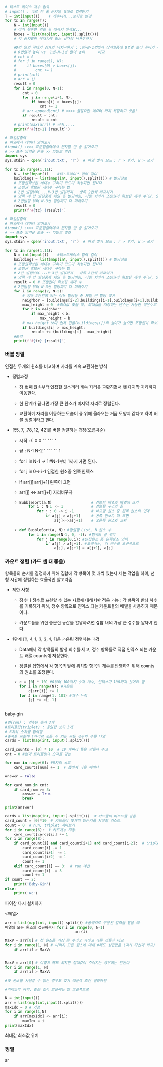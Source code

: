 ```python
# 테스트 케이스 개수 입력
# input() : 가로 한 줄 문자열 형태로 입력받기
T = int(input())    # 개수니까...숫자로 변경
for tc in range(T):
    N = int(input())
    # 이거 못하면 연습 될 때까지 하세요...
    boxes = list(map(int, input().split()))
    # 각 상자열의 꼭대기에 있는 상자의 낙차구하기

    #0번 열의 꼭대기 상자의 낙차구하기 : 1번~N-1번까지 상자열중에 0번열 보다 높이가 작은 개수
    # 0번열의 높이 vs  1번~N-1번 열의 높이      비교
    # cnt = 0
    # for j in range(1, N):
    #     if boxes[0] > boxes[j]:
    #         cnt += 1
    # print(cnt)
    # arr = []
    result = 0
    for i in range(0, N-1):
        cnt = 0
        for j in range(i+1, N):
            if boxes[i] > boxes[j]:
                cnt += 1
        # arr.append(cnt) # <<<< 불필요한 데이터 까지 저장하고 있음!
        if result < cnt:
            result = cnt
    # print(max(arr)) # 금지.....
    print(f'#{tc+1} {result}')
```

```python
# 파일입출력
# 파일에서 데이터 읽어오기
#input() :>>> 표준입출력에서 문자열 한 줄 읽어오기
# >> 표준 입력을 콘솔 >> 파일로 변경
import sys
sys.stdin = open('input.txt', 'r')  # 파일 열기 모드 : r > 읽기, w > 쓰기

for tc in range(1,11):
    N = int(input())    #테스트케이스 입력 길이
    buildings = list(map(int, input().split())) # 빌딩정보
    # 조망권확보된 세대수 구하기 코드가 작성되면 됩니다
    # 조망권 확보된 세대수 구하는 법
    # 2번 빌딩부터....N-3번 빌딩까지   양쪽 2칸씩 비교하기
    # 양쪽 네 칸 빌딩중에 제일 큰 빌딩이랑, 나랑 차이가 조망권이 확보된 세대 수(단, 양수일때만)
    # 2번빌딩 부터 N-3번 빌딩까지 다 더해주기
    result = 0
    print(f'#{tc} {result}')
```

```python
# 파일입출력
# 파일에서 데이터 읽어오기
#input() :>>> 표준입출력에서 문자열 한 줄 읽어오기
# >> 표준 입력을 콘솔 >> 파일로 변경
import sys
sys.stdin = open('input.txt', 'r')  # 파일 열기 모드 : r > 읽기, w > 쓰기

for tc in range(1,11):
    N = int(input())    #테스트케이스 입력 길이
    buildings = list(map(int, input().split())) # 빌딩정보
    # 조망권확보된 세대수 구하기 코드가 작성되면 됩니다
    # 조망권 확보된 세대수 구하는 법
    # 2번 빌딩부터....N-3번 빌딩까지   양쪽 2칸씩 비교하기
    # 양쪽 네 칸 빌딩중에 제일 큰 빌딩이랑, 나랑 차이가 조망권이 확보된 세대 수(단, 양수일때만)
    result = 0 # 조망권이 확보된 세대 수
    # 2번빌딩 부터 N-3번 빌딩까지 다 더해주기
    for i in range(2, N-2):
        # 양쪽 2칸안에 있는 이웃 빌딩들 중 제일 큰 빌딩 찾기
        neighbor = [buildings[i-2],buildings[i-1],buildings[i+1],buildings[i+2]]
        max_height = 0  #최대값 찾을 때, 최대값을 저장하는 변수는 가능한 작은수로 초기화
        for b in neighbor:
            if max_height < b:
                max_height = b
        # max_height 보다 현재 건물(buildings[i])의 높이가 높으면 조망권이 확보된 세대가 있음
        if buildings[i] > max_height:
            result += (buildings[i] - max_height)
    #출력
    print(f'#{tc} {result}')
```

### 버블 정렬

인접한 두개의 원소를 비교하며 자리를 계속 교환하는 방식

- 정렬과정
  
  * 첫 번째 원소부터 인접한 원소끼리 계속 자리를 교환하면서 맨 마지막 자리까지 이동한다.
  
  * 한 단계가 끝나면 가장 큰 원소가 마지막 자리로 정렬된다.
  
  * 교환하며 자리를 이동하는 모습이 물 위에 올라오는 거품 모양과 같다고 하여 버블 정렬이라고 한다.

- [55, 7, ,78, 12, 42]를 버블 정렬하는 과정(오름차순)
  
  * 시작 : 0  0 0 ' ' ' ' ' '
  
  * 끝 :  N-1 N-2 ' ' ' ' ' '  1
  
  * for i in N-1 -> 1   #N-1부터 1까지 가면 된다.
  
  * for j in 0-> i-1  인접한 원소중 왼쪽 인덱스
  
  * if arr[j] arr[j+1] 왼쪽이 크면
  
  * arr[j] <-> arr[j+1] 자리바꾸자
  
  * ```python
    Bubblesort(a,N)                  # 정렬한 배열과 배열의 크기
        for i : N-1 -> 1             # 정렬될 구간의 끝
            for j : 0 -> i -1        # 비교할 원소 중 왼쪽 원소의 인덱     
                if a[j] > a[j+1]     # 왼쪽 원소가 더 크면
                    a[j]<->a[j+1]    # 오른쪽 원소와 교환
    ```
  
  * ```python
    def BubbleSort(a, N): #정렬할 List, N 원소 수
        for i in range(N-1, 0, -1): #범위의 끝 위치
            for j in range(0,i): #인접원소 중 왼쪽원소 인덱
                if a[j] > a[j+1]: #오름차순, 더 큰수를 오른쪽으로
                    a[j], a[j+1] = a[j+1], a[j]
    ```

### 카운트 정렬 (카드 셀 때 좋음)

항목들의 순서를 결정하기 위해 집합에 각 항목이 몇 개씩 있는지 세는 작업을 하여, 선형 시간에 정렬하는 효율적인 알고리즘

- 제한 사항
  
  * 정수나 정수로 표현할 수 있는 자료에 대해서만 적용 가능 : 각 항목의 발생 회수를 기록하기 위해, 정수 항목으로 인덱스 되는 카운트들의 배열을 사용하기 때문이다.
  
  * 카운트들을 위한 충분한 공간을 할당하려면 집합 내의 가장 큰 정수를 알아야 한다.

- 1단계 [0, 4, 1, 3, 2, 4, 1]을 카운팅 정렬하는 과정
  
  * Data에서 각 항목들의 발생 회수를 세고, 정수 항목들로 직접 인덱스 되는 카운트 배열 counts에 저장한다.
  
  * 정렬된 집합에서 각 항목의 앞에 위치할 항목의 개수를 반영하기 위해 counts의 원소를 조정한다.
  
  * ```python
    c = [0] * 101 #0부터 100까지 숫자 개수, 인덱스가 100까지 있어야 함  
    for i in range(N): #카운트
        c[arr[i]] += 1
    for J in ramge(1. 101) #개수 누적
        [j] += c[j-1]
    ```
    
    ```
    
    ```

baby-gin

```python
#런(run) : 연속된 숫자 3개
#트리플릿(triplet) : 동일한 숫자 3개
# 6자리 숫자를 입력함
#중복을 포함해 6자리로 만들 수 있는 모든 경우의 수를 나열
cards = list(map(int, input().split())) 

card_counts = [0] * 10  # 10 개짜리 틀을 만들어 주고
cnt = 0 #런과 트리플릿의 숫자를 담는

for num in range(6): #6자리 비교  
    card_counts[num] += 1  # 뽑아져 나올 때마다 

answer = False

for card_num in cnt:
    if card_num >= 3:
        answer = True
        break

print(answer)

cards = list(map(int, input().split()))  # 카드들의 리스트를 받음
card_count = [0]*10  # 카드들이 몇개씩 있는지를 저장할 리스트.
count = 0  # run, triplet 세어보기
for i in range(6):  # 카드개수 저장.
    card_count[cards[i]] += 1
for i in range(8): 
    if card_count[i] and card_count[i+1] and card_count[i+2]:  # triplet 계산
        card_count[i] -= 1
        card_count[i+1] -= 1
        card_count[i+2] -= 1
        count += 1
    elif card_count[i] == 3:  # run 계산
        card_count[i] -= 3
        count += 1
if count == 2:
    print('Baby-Gin')
else:
    print('No')
```

파이참 다시 설치하기

<배열>

```python
arr = list(map(int, input().split()) #공백으로 구분된 입력을 받을 때
배열의 모든 원소에 접근하는거 for i in range(0, N-1)
                                arr(i)

MaxV = arr[0] # 첫 원소를 가장 큰 수라고 가하고 다른 것들과 비교
for i in range(1, N) # 나머지 모든 원소에 대해 0해도 상관없음 (자기 자신과 비교)
    if arr[i] > MaxV:


MaxV = arr[0] # 이렇게 해도 되지만 절대값이 주어지는 경우에는 안된다.
for i in range(1, N) 
    if arr[i] > MaxV:

#첫 원소를 사용할 수 없는 경우도 있기 때문에 조건 잘봐야됨
```

```python
#최대값의 위치, 같은 값이 있을때는 맨 오른쪽으로

N = int(input())
arr = list(map(int,input().split()))
maxIdx = 0 # 가정
for i in range(1,N)
    if arr[maxIdx] <= arr[i]:
        maxIdx = i
print(maxIdx)
```

최대값 최소값 위치

### 정렬

ar
